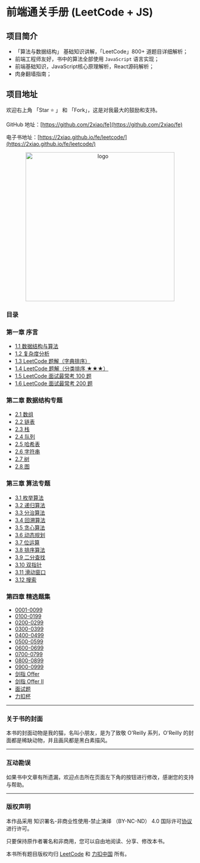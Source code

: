 # 前端通关手册 (LeetCode + JS)

## 项目简介

* 「算法与数据结构」 基础知识讲解，「LeetCode」800+ 道题目详细解析；
* 前端工程师友好，书中的算法全部使用 `JavaScript` 语言实现；
* 前端基础知识，JavaScript核心原理解析，React源码解析；
* 肉身翻墙指南；

## 项目地址

欢迎右上角 「Star ⭐️ 」 和 「Fork」，这是对我最大的鼓励和支持。

GitHub 地址：[https://github.com/2xiao/fe](https://github.com/2xiao/fe)

电子书地址：[https://2xiao.github.io/fe/leetcode/](https://2xiao.github.io/fe/leetcode/)


<p align="center">
  <img src="http://mat1.gtimg.com/www/js/news/leetcode-js-logo.png" alt="logo" height="400"/>
</p>

### 目录

### 第一章 序言
- [1.1 数据结构与算法](./outline/0_table)
- [1.2 复杂度分析](./outline/1_complexity)
- [1.3 LeetCode 题解（字典排序）](./outline/2_solution_list)
- [1.4 LeetCode 题解（分类排序 ★★★）](./outline/3_categories_list)
- [1.5 LeetCode 面试最常考 100 题](./outline/4_interview_100_list)
- [1.6 LeetCode 面试最常考 200 题](./outline/5_interview_200_list)

### 第二章 数据结构专题
- [2.1 数组](./ds/0_array)
- [2.2 链表](./ds/1_linked_list)
- [2.3 栈](./ds/2_stack)
- [2.4 队列](./ds/3_queue)
- [2.5 哈希表](./ds/4_hash_table)
- [2.6 字符串](./ds/5_string)
- [2.7 树](./ds/6_tree)
- [2.8 图](./ds/7_graph)

### 第三章 算法专题
- [3.1 枚举算法](./algorithm/0_enumeration)
- [3.2 递归算法](./algorithm/1_recursion)
- [3.3 分治算法](./algorithm/2_divide_conquer)
- [3.4 回溯算法](./algorithm/3_backtracking)
- [3.5 贪心算法](./algorithm/4_greed)
- [3.6 动态规划](./algorithm/5_dynamic_programming)
- [3.7 位运算](./algorithm/6_bit)
- [3.8 排序算法](./algorithm/7_sort)
- [3.9 二分查找](./algorithm/8_binary_search)
- [3.10 双指针](./algorithm/9_two_pointer)
- [3.11 滑动窗口](./algorithm/10_slide_window)
- [3.12 搜索](./algorithm/11_search)
  
### 第四章 精选题集
- [0001-0099](./solution/0001-0099)
- [0100-0199](./solution/0100-0199)
- [0200-0299](./solution/0200-0299)
- [0300-0399](./solution/0300-0399)
- [0400-0499](./solution/0400-0499)
- [0500-0599](./solution/0500-0599)
- [0600-0699](./solution/0600-0699)
- [0700-0799](./solution/0700-0799)
- [0800-0899](./solution/0800-0899)
- [0900-0999](./solution/0900-0999)
- [剑指 Offer](./solution/Offer)
- [剑指 Offer II](./solution/Offer-II)
- [面试题](./solution/Interviews)
- [力扣杯](./solution/LCP)

---

### 关于书的封面

本书的封面动物是我的猫，名叫小朋友，是为了致敬 O'Reilly 系列，O'Reilly 的封面都是稀缺动物，并且画风都是黑白素描风。

---

### 互动勘误

如果书中文章有所遗漏，欢迎点击所在页面左下角的按钮进行修改，感谢您的支持与帮助。

---

### 版权声明

本作品采用 知识署名-非商业性使用-禁止演绎 （BY-NC-ND） 4.0 国际许可[协议](https://creativecommons.org/licenses/by-nc-nd/4.0/legalcode.zh-Hans) 进行许可。

只要保持原作者署名和非商用，您可以自由地阅读、分享、修改本书。

本书所有题目版权均归 [LeetCode](https://leetcode.com/) 和 [力扣中国](https://leetcode-cn.com/) 所有。
